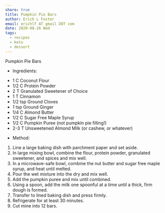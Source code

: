 ```yaml
---
share: true
title: Pumpkin Pie Bars
author: Erich L Foster
email: erichlf AT gmail DOT com
date: 2020-08-26 Wed
tags:
  - recipes
  - keto
  - dessert
---
```


Pumpkin Pie Bars
* Ingredients:
- 1 C Coconut Flour
- 1/2 C Protein Powder
- 2 T Granulated Sweetener of Choice
- 1 T Cinnamon
- 1/2 tsp Ground Cloves
- 1 tsp Ground Ginger
- 1/4 C Almond Butter
- 1/2 C Sugar Free Maple Syrup
- 1/2 C Pumpkin Puree (not pumpkin pie filling!)
- 2-3 T Unsweetened Almond Milk (or cashew, or whatever)

* Method:
1. Line a large baking dish with parchment paper and set aside.
2. In large mixing bowl, combine the flour, protein powder, granulated sweetener, and
   spices and mix well.
3. In a microwave-safe bowl, combine the nut butter and sugar free maple syrup, and
   heat until melted.
4. Pour the wet mixture into the dry and mix well.
5. Add the pumpkin puree and mix until combined.
6. Using a spoon, add the milk one spoonful at a time until a thick, firm dough is formed.
7. Transfer to lined baking dish and press firmly.
8. Refrigerate for at least 30 minutes.
9. Cut mine into 12 bars.
